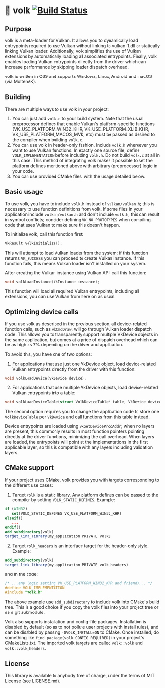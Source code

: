 # 🐺 volk [![Build Status](https://github.com/zeux/volk/workflows/build/badge.svg)](https://github.com/zeux/volk/actions) 

## Purpose

volk is a meta-loader for Vulkan. It allows you to dynamically load entrypoints required to use Vulkan
without linking to vulkan-1.dll or statically linking Vulkan loader. Additionally, volk simplifies the use of Vulkan extensions by automatically loading all associated entrypoints. Finally, volk enables loading
Vulkan entrypoints directly from the driver which can increase performance by skipping loader dispatch overhead.

volk is written in C89 and supports Windows, Linux, Android and macOS (via MoltenVK).

## Building

There are multiple ways to use volk in your project:

1. You can just add `volk.c` to your build system. Note that the usual preprocessor defines that enable Vulkan's platform-specific functions (VK_USE_PLATFORM_WIN32_KHR, VK_USE_PLATFORM_XLIB_KHR, VK_USE_PLATFORM_MACOS_MVK, etc) must be passed as desired to the compiler when building `volk.c`.
2. You can use volk in header-only fashion. Include `volk.h` whereever you want to use Vulkan functions. In exactly one source file, define `VOLK_IMPLEMENTATION` before including `volk.h`. Do not build `volk.c` at all in this case. This method of integrating volk makes it possible to set the platform defines mentioned above with arbitrary (preprocessor) logic in your code.
3. You can use provided CMake files, with the usage detailed below.

## Basic usage

To use volk, you have to include `volk.h` instead of `vulkan/vulkan.h`; this is necessary to use function definitions from volk.
If some files in your application include `vulkan/vulkan.h` and don't include `volk.h`, this can result in symbol conflicts; consider defining `VK_NO_PROTOTYPES` when compiling code that uses Vulkan to make sure this doesn't happen.

To initialize volk, call this function first:

```c++
VkResult volkInitialize();
```

This will attempt to load Vulkan loader from the system; if this function returns `VK_SUCCESS` you can proceed to create Vulkan instance.
If this function fails, this means Vulkan loader isn't installed on your system.

After creating the Vulkan instance using Vulkan API, call this function:

```c++
void volkLoadInstance(VkInstance instance);
```

This function will load all required Vulkan entrypoints, including all extensions; you can use Vulkan from here on as usual.

## Optimizing device calls

If you use volk as described in the previous section, all device-related function calls, such as `vkCmdDraw`, will go through Vulkan loader dispatch code.
This allows you to transparently support multiple VkDevice objects in the same application, but comes at a price of dispatch overhead which can be as high as 7% depending on the driver and application.

To avoid this, you have one of two options:

1. For applications that use just one VkDevice object, load device-related Vulkan entrypoints directly from the driver with this function:

```c++
void volkLoadDevice(VkDevice device);
```

2. For applications that use multiple VkDevice objects, load device-related Vulkan entrypoints into a table:

```c++
void volkLoadDeviceTable(struct VolkDeviceTable* table, VkDevice device);
```

The second option requires you to change the application code to store one `VolkDeviceTable` per `VkDevice` and call functions from this table instead.

Device entrypoints are loaded using `vkGetDeviceProcAddr`; when no layers are present, this commonly results in most function pointers pointing directly at the driver functions, minimizing the call overhead. When layers are loaded, the entrypoints will point at the implementations in the first applicable layer, so this is compatible with any layers including validation layers.

## CMake support

If your project uses CMake, volk provides you with targets corresponding to the different use cases:

1. Target `volk` is a static library. Any platform defines can be passed to the compiler by setting `VOLK_STATIC_DEFINES`. Example:
```cmake
if (WIN32)
   set(VOLK_STATIC_DEFINES VK_USE_PLATFORM_WIN32_KHR)
elseif()
   ...
endif()
add_subdirectory(volk)
target_link_library(my_application PRIVATE volk)
```
2. Target `volk_headers` is an interface target for the header-only style. Example:
```cmake
add_subdirectory(volk)
target_link_library(my_application PRIVATE volk_headers)
```
and in the code:
```c
/* ...any logic setting VK_USE_PLATFORM_WIN32_KHR and friends... */
#define VOLK_IMPLEMENTATION
#include "volk.h"
```

The above example use `add_subdirectory` to include volk into CMake's build tree. This is a good choice if you copy the volk files into your project tree or as a git submodule.

Volk also supports installation and config-file packages. Installation is disabled by default (so as to not pollute user projects with install rules), and can be disabled by passing `-DVOLK_INSTALL=ON` to CMake. Once installed, do something like `find_package(volk CONFIG REQUIRED)` in your project's CMakeLists.txt. The imported volk targets are called `volk::volk` and `volk::volk_headers`.

## License

This library is available to anybody free of charge, under the terms of MIT License (see LICENSE.md).
